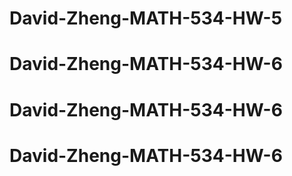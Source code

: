# David-Zheng-MATH-534-HW-5
# David-Zheng-MATH-534-HW-6
# David-Zheng-MATH-534-HW-6
# David-Zheng-MATH-534-HW-6
